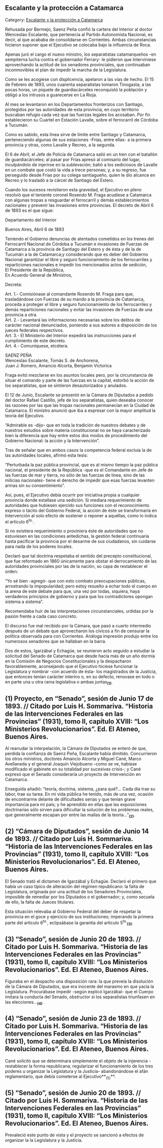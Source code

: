 ## Escalante y la protección a Catamarca

Category: [Escalante y la protección a Catamarca](http://descubrircorrientes.com.ar/2012/index.php/4610-corrientes-en-la-familia-argentina-1870-a-la-actualidad/gobiernos-autonomistas-de-gallino-a-ruiz-1880-1897/presidencia-de-luis-saenz-pena/escalante-y-la-proteccion-a-catamarca)

Rehusada por Bermejo, Saenz Peña confió la cartera del Interior al doctor Wenceslao Escalante, que pertenecía al Partido Autonomista Nacional, es decir, al que acababa de consolidarse en Corrientes. Ambas circunstancias hicieron suponer que el Ejecutivo se colocaba bajo la influencia de Roca.

Apenas juró el cargo el nuevo ministro, los separatistas catamarqueños -en sempiterna lucha contra el gobernador Ferrary- le pidieron que Interviniese aprovechando la actitud de los senadores provinciales, que continuaban inconmovibles el plan de impedir la marcha de la Legislatura.

Como se les acogiese con displicencia, apelaron a las vías de hecho. El 15 de Febrero de 1893, unos cuarenta separatistas tomaron Tinogasta; a las pocas horas, un piquete de guardiacárceles reconquistó la población y obligó a los intrusos a guarecerse en La Rioja.

Al mes se levantaron en los Departamentos fronterizos con Santiago, protegidos por las autoridades de esta provincia, en cuyo territorio buscaban refugio cada vez que las fuerzas legales los acosaban. Por fin establecieron su Cuartel en Estación Lavalle, sobre el ferrocarril de Córdoba a Tucumán.

Como es sabido, esta línea sirve de límite entre Santiago y Catamarca, perteneciendo algunas de sus estaciones -Frías, entre ellas- a la primera provincia y otras, como Lavalle y Recreo, a la segunda.

El 6 de Abril, el Jefe de Policía de Catamarca salió en un tren con el batallón de guardiacárceles; al pasar por Frías apresó al comisario del lugar, inculpándolo de injerirse en la sublevación; batió a los sediciosos de Lavalle en un combate que costó la vida a trece personas; y, a su regreso, fue perseguido desde Frías por su colega santiagueño, quien le dio alcance en Recreo y lo trasladó a la cárcel de Santiago del Estero.

Cuando los sucesos revistieron esta gravedad, el Ejecutivo en pleno resolvió que el teniente coronel Rosendo M. Fraga acudiese a Catamarca con algunas tropas a resguardar el ferrocarril y demás establecimientos nacionales y prevenir las invasiones entre provincias. El decreto de Abril 6 de 1893 es el que sigue:

Departamento del Interior

Buenos Aires, Abril 6 de 1893

Teniendo el Gobierno denuncias de atentados cometidos en los trenes del Ferrocarril Nacional de Córdoba a Tucumán e invasiones de Fuerzas de Catamarca a la provincia de Santiago del Estero y de ésta y de la de Tucumán a la de Catamarca;y considerando que es deber del Gobierno Nacional garantizar el libre y seguro funcionamiento de los ferrocarriles y reparticiones nacionales e impedir los mencionados actos de sedición,  
El Presidente de la República,  
En Acuerdo General de Ministros,

Decreta:

Art. 1.- Comisiónase al comandante Rosendo M. Fraga para que, trasladándose con Fuerzas de su mando a la provincia de Catamarca, proceda a proteger el libre y seguro funcionamiento de los ferrocarriles y demás reparticiones nacionales y evitar las invasiones de Fuerzas de una provincia a otra.  
Art. 2.- Levantará las informaciones necesarias sobre los delitos de carácter nacional denunciados, poniendo a sus autores a disposición de los jueces federales respectivos.  
Art. 3.- El Ministerio del Interior expedirá las instrucciones para el cumplimiento de este decreto.  
Art. 4.- Comuníquese, etcétera.

SAENZ PEÑA  
Wenceslao Escalante, Tomás S. de Anchorena,  
Juan J. Romero, Amancio Alcorta, Benjamín Victorica

Fraga evitó mezclarse en los asuntos locales pero, por la circunstancia de situar el comando y parte de las fuerzas en la capital, estorbó la acción de los separatistas, que se sintieron desautorizados y anulados.

El 12 de Junio, Escalante se presentó en la Cámara de Diputados a pedido del doctor Rafael Castillo, jefe de los separatistas, quien deseaba conocer las razones por las que las tropas nacionales permanecían en la Ciudad de Catamarca. El ministro anunció que iba a expresar con la mayor amplitud la teoría del Ejecutivo.

“Admirable es -dijo- que en toda la tradición de nuestros debates y de nuestros estudios sobre materia constitucional no se haya caracterizado bien la diferencia que hay entre estos dos modos de procedimiento del Gobierno Nacional: la acción y la Intervención”.

Tras de señalar que en ambos casos la competencia federal excluía la de las autoridades locales, afirmó esta tesis:

“Perturbada la paz pública provincial, que es al mismo tiempo la paz pública nacional, el presidente de la República -que es el Comandante en Jefe de las fuerzas de mar y tierra, no sólo de las fuerzas de línea, sino de las milicias nacionales- tiene el derecho de impedir que esas fuerzas levanten armas sin su consentimiento”.

Así, pues, el Ejecutivo debía ocurrir por iniciativa propia a cualquier provincia donde estallase una sedición. Si mediara requerimiento de autoridades que hubiesen ejercido sus funciones con el reconocimiento expreso o tácito del Gobierno Federal, la acción de éste se transformaría en Intervención al solo efecto de sostener o reponer a aquéllas, como lo indica el artículo 6<sup>to.</sup>.

Si no existiera requerimiento o proviniera éste de autoridades que no estuviesen en las condiciones antedichas, la gestión federal continuaría hasta pacificar la provincia por el desarme de sus ciudadanos, sin cuidarse para nada de los poderes locales.

Declaró que tal doctrina respetaba el sentido del precepto constitucional, que fue reformado en 1860 únicamente para obstar el derrocamiento de las autoridades provinciales por las de la nación, so capa de restablecer el orden:

“Yo sé bien -agregó- que con esto combato preocupaciones públicas, arrostrando la impopularidad; pero estoy resuelto a echar todo el cuerpo en la arena de este debate para que, una vez por todas, siquiera, haya verdaderos principios de gobierno y para que los contradictores opongan sistema a sistema”.

Recomendaba huir de las interpretaciones circunstanciales, urdidas por la pasión frente a cada caso concreto.

El discurso fue mal recibido por la Cámara, que pasó a cuarto intermedio después de un debate que aprovecharon los cívicos a fin de censurar la política observada para con Corrientes. Análoga impresión produjo entre los numerosos senadores que se hallaban en la barra.

Dos de estos, Igarzábal y Echagüe, se reunieron acto seguido a estudiar la solicitud del Senado de Catamarca que desde hacía más de un año dormía en la Comisión de Negocios Constitucionales y la despacharon favorablemente, aconsejando que el Ejecutivo hiciese funcionar la Legislatura y nombrar -con acuerdo de ésta- los magistrados de la Justicia, que entonces tenían carácter interino o, en su defecto, renovase en todo o en parte una u otra rama legislativa o ambas juntas<sub><strong>(1)</strong></sub>.

## **(1) Proyecto, en “Senado”, sesión de Junio 17 de 1893. // Citado por Luis H. Sommariva. “Historia de las Intervenciones Federales en las Provincias” (1931), tomo II, capítulo XVIII: “Los Ministerios Revolucionarios”. Ed. El Ateneo, Buenos Aires.**

Al reanudar la interpelación, la Cámara de Diputados se enteró de que, perdida la confianza de Saenz Peña, Escalante había dimitido. Concurrieron los otros ministros, doctores Amancio Alcorta y Miguel Cané, Marco Avellaneda y el general Joaquín Viejobueno -como se ve, habíase modificado el gabinete en su totalidad por sucesivas crisis-; y Cané expresó que el Senado consideraría un proyecto de Intervención en Catamarca.

Enseguida añadió: “teoría, doctrina, sistema, ¿para qué?... Cada día trae su labor, trae su tarea. En mi vida pública he tenido, más de una vez, ocasión de encontrarme delante de dificultades serias y que tenían grave importancia para mi país; y he aprendido en ellas que las exposiciones doctrinarias sólo sirven para dificultar la solución de los problemas reales, que generalmente escapan por entre las mallas de la teoría...”<sub><strong>(2)</strong></sub>.

## **(2) “Cámara de Diputados”, sesión de Junio 14 de 1893. // Citado por Luis H. Sommariva. “Historia de las Intervenciones Federales en las Provincias” (1931), tomo II, capítulo XVIII: “Los Ministerios Revolucionarios”. Ed. El Ateneo, Buenos Aires.**

El Senado trató el dictamen de Igarzábal y Echagüe. Declaró el primero que había un caso típico de alteración del régimen republicano: la falta de Legislatura, originada por una actitud de los Senadores Provinciales, imposible de remediar por los Diputados o el gobernador; y, como secuela de ello, la falta de Jueces titulares.

Esta situación relevaba al Gobierno Federal del deber de respetar la provincia en el goce y ejercicio de sus instituciones; imperando la primera parte del artículo 6<sup>to.</sup>, eclipsábase la garantía del artículo 5<sup>to.</sup><sub><strong>(3)</strong></sub>.

## **(3) “Senado”, sesión de Junio 20 de 1893. // Citado por Luis H. Sommariva. “Historia de las Intervenciones Federales en las Provincias” (1931), tomo II, capítulo XVIII: “Los Ministerios Revolucionarios”. Ed. El Ateneo, Buenos Aires.**

Figuraba en el despacho una disposición rara: la que preveía la disolución de la Cámara de Diputados, que era inocente del marasmo en que yacía la Legislatura. Procurábase impedir -según explicó Igarzábal- que el Cuerpo imitara la conducta del Senado, obstructor si los separatistas triunfasen en las elecciones...<sub><strong>(4)</strong></sub>.

## **(4) “Senado”, sesión de Junio 23 de 1893. // Citado por Luis H. Sommariva. “Historia de las Intervenciones Federales en las Provincias” (1931), tomo II, capítulo XVIII: “Los Ministerios Revolucionarios”. Ed. El Ateneo, Buenos Aires.**

Cané solicitó que se determinara simplemente el objeto de la injerencia -restablecer la forma republicana, regularizar el funcionamiento de los tres poderes u organizar la Legislatura y la Justicia- abandonándose el afán reglamentario, que debía cometerse al Ejecutivo**<sub>(5)</sub>**.

## **(5) “Senado”, sesión de Junio 20 de 1893. // Citado por Luis H. Sommariva. “Historia de las Intervenciones Federales en las Provincias” (1931), tomo II, capítulo XVIII: “Los Ministerios Revolucionarios”. Ed. El Ateneo, Buenos Aires.**

Prevaleció este punto de vista y el proyecto se sancionó a efectos de organizar la la Legislatura y la Justicia.